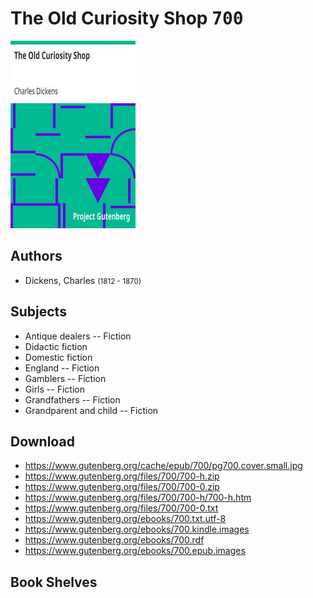 # The Old Curiosity Shop <kbd>700</kbd>

![](./cover.medium.jpg "")

## Authors


 - Dickens, Charles <small>(1812 - 1870)</small>

## Subjects


 - Antique dealers -- Fiction
 - Didactic fiction
 - Domestic fiction
 - England -- Fiction
 - Gamblers -- Fiction
 - Girls -- Fiction
 - Grandfathers -- Fiction
 - Grandparent and child -- Fiction

## Download


 - https://www.gutenberg.org/cache/epub/700/pg700.cover.small.jpg
 - https://www.gutenberg.org/files/700/700-h.zip
 - https://www.gutenberg.org/files/700/700-0.zip
 - https://www.gutenberg.org/files/700/700-h/700-h.htm
 - https://www.gutenberg.org/files/700/700-0.txt
 - https://www.gutenberg.org/ebooks/700.txt.utf-8
 - https://www.gutenberg.org/ebooks/700.kindle.images
 - https://www.gutenberg.org/ebooks/700.rdf
 - https://www.gutenberg.org/ebooks/700.epub.images

## Book Shelves



